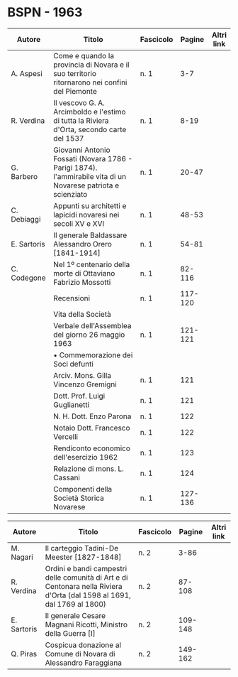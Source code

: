 # BSPN - 1963

| Autore      | Titolo                                                                                                       | Fascicolo | Pagine  | Altri link |
|-------------|--------------------------------------------------------------------------------------------------------------|-----------|---------|------------|
| A. Aspesi   | Come e quando la provincia di Novara e il suo territorio ritornarono nei confini del Piemonte                | n. 1      | 3-7     |            |
| R. Verdina  | Il vescovo G. A. Arcimboldo e l'estimo di tutta la Riviera d'Orta, secondo carte del 1537                    | n. 1      | 8-19    |            |
| G. Barbero  | Giovanni Antonio Fossati (Novara 1786 - Parigi 1874). l'ammirabile vita di un Novarese patriota e scienziato | n. 1      | 20-47   |            |
| C. Debiaggi | Appunti su architetti e lapicidi novaresi nei secoli XV e XVI                                                | n. 1      | 48-53   |            |
| E. Sartoris | Il generale Baldassare Alessandro Orero [1841-1914]                                                          | n. 1      | 54-81   |            |
| C. Codegone | Nel 1º centenario della morte di Ottaviano Fabrizio Mossotti                                                 | n. 1      | 82-116  |            |
|             | Recensioni                                                                                                   | n. 1      | 117-120 |            |
|             | Vita della Società                                                                                           |           |         |            |
|             | Verbale dell'Assemblea del giorno 26 maggio 1963                                                             | n. 1      | 121-121 |            |
|             | • Commemorazione dei Soci defunti                                                                            |           |         |            |
|             | Arciv. Mons. Gilla Vincenzo Gremigni                                                                         | n. 1      | 121     |            |
|             | Dott. Prof. Luigi Guglianetti                                                                                | n. 1      | 121     |            |
|             | N. H. Dott. Enzo Parona                                                                                      | n. 1      | 122     |            |
|             | Notaio Dott. Francesco Vercelli                                                                              | n. 1      | 122     |            |
|             | Rendiconto economico dell'esercizio 1962                                                                     | n. 1      | 123     |            |
|             | Relazione di mons. L. Cassani                                                                                | n. 1      | 124     |            |
|             | Componenti della Società Storica Novarese                                                                    | n. 1      | 127-136 |            |

| Autore      | Titolo                                                                                                                  | Fascicolo | Pagine  | Altri link |
|-------------|-------------------------------------------------------------------------------------------------------------------------|-----------|---------|------------|
| M. Nagari   | Il carteggio Tadini-De Meester [1827-1848]                                                                              | n. 2      | 3-86    |            |
| R. Verdina  | Ordini e bandi campestri delle comunità di Art e di Centonara nella Riviera d'Orta (dal 1598 al 1691, dal 1769 al 1800) | n. 2      | 87-108  |            |
| E. Sartoris | Il generale Cesare Magnani Ricotti, Ministro della Guerra [I]                                                           | n. 2      | 109-148 |            |
| Q. Piras    | Cospicua donazione al Comune di Novara di Alessandro Faraggiana                                                         | n. 2      | 149-162 |            |
